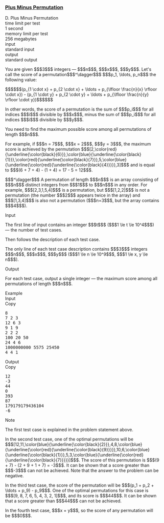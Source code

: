 <h3><a href="https://codeforces.com/contest/1872/problem/D" target="_blank" rel="noopener noreferrer">Plus Minus Permutation</a></h3>

<div class="header"><div class="title">D. Plus Minus Permutation</div><div class="time-limit"><div class="property-title">time limit per test</div>1 second</div><div class="memory-limit"><div class="property-title">memory limit per test</div>256 megabytes</div><div class="input-file input-standard"><div class="property-title">input</div>standard input</div><div class="output-file output-standard"><div class="property-title">output</div>standard output</div></div><div><p>You are given $$$3$$$ integers — $$$n$$$, $$$x$$$, $$$y$$$. Let's call the <span class="tex-font-style-it">score</span> of a permutation$$$^\dagger$$$ $$$p_1, \ldots, p_n$$$ the following value:</p><p><span>$$$$$$(p_{1 \cdot x} + p_{2 \cdot x} + \ldots + p_{\lfloor \frac{n}{x} \rfloor \cdot x}) - (p_{1 \cdot y} + p_{2 \cdot y} + \ldots + p_{\lfloor \frac{n}{y} \rfloor \cdot y})$$$$$$</span></p><p>In other words, the <span class="tex-font-style-it">score</span> of a permutation is the sum of $$$p_i$$$ for all indices $$$i$$$ divisible by $$$x$$$, minus the sum of $$$p_i$$$ for all indices $$$i$$$ divisible by $$$y$$$.</p><p>You need to find the maximum possible <span class="tex-font-style-it">score</span> among all permutations of length $$$n$$$.</p><p>For example, if $$$n = 7$$$, $$$x = 2$$$, $$$y = 3$$$, the maximum <span class="tex-font-style-it">score</span> is achieved by the permutation $$$[2,\color{red}{\underline{\color{black}{6}}},\color{blue}{\underline{\color{black}{1}}},\color{red}{\underline{\color{black}{7}}},5,\color{blue}{\underline{\color{red}{\underline{\color{black}{4}}}}},3]$$$ and is equal to $$$(6 + 7 + 4) - (1 + 4) = 17 - 5 = 12$$$.</p><p>$$$^\dagger$$$ A permutation of length $$$n$$$ is an array consisting of $$$n$$$ distinct integers from $$$1$$$ to $$$n$$$ in any order. For example, $$$[2,3,1,5,4]$$$ is a permutation, but $$$[1,2,2]$$$ is not a permutation (the number $$$2$$$ appears twice in the array) and $$$[1,3,4]$$$ is also not a permutation ($$$n=3$$$, but the array contains $$$4$$$).</p></div><div class="input-specification"><div class="section-title">Input</div><p>The first line of input contains an integer $$$t$$$ ($$$1 \le t \le 10^4$$$) — the number of test cases.</p><p>Then follows the description of each test case.</p><p>The only line of each test case description contains $$$3$$$ integers $$$n$$$, $$$x$$$, $$$y$$$ ($$$1 \le n \le 10^9$$$, $$$1 \le x, y \le n$$$).</p></div><div class="output-specification"><div class="section-title">Output</div><p>For each test case, output a single integer — the maximum <span class="tex-font-style-it">score</span> among all permutations of length $$$n$$$.</p></div><div class="sample-tests"><div class="section-title">Example</div><div class="sample-test"><div class="input"><div class="title">Input<div title="Copy" data-clipboard-target="#id008577070493466604" id="id009183213586277432" class="input-output-copier">Copy</div></div><pre id="id008577070493466604"><div class="test-example-line test-example-line-even test-example-line-0">8</div><div class="test-example-line test-example-line-odd test-example-line-1">7 2 3</div><div class="test-example-line test-example-line-even test-example-line-2">12 6 3</div><div class="test-example-line test-example-line-odd test-example-line-3">9 1 9</div><div class="test-example-line test-example-line-even test-example-line-4">2 2 2</div><div class="test-example-line test-example-line-odd test-example-line-5">100 20 50</div><div class="test-example-line test-example-line-even test-example-line-6">24 4 6</div><div class="test-example-line test-example-line-odd test-example-line-7">1000000000 5575 25450</div><div class="test-example-line test-example-line-even test-example-line-8">4 4 1</div></pre></div><div class="output"><div class="title">Output<div title="Copy" data-clipboard-target="#id0031605975349698034" id="id0026750600315660555" class="input-output-copier">Copy</div></div><pre id="id0031605975349698034">12
-3
44
0
393
87
179179179436104
-6
</pre></div></div></div><div class="note"><div class="section-title">Note</div><p>The first test case is explained in the problem statement above.</p><p>In the second test case, one of the optimal permutations will be $$$[12,11,\color{blue}{\underline{\color{black}{2}}},4,8,\color{blue}{\underline{\color{red}{\underline{\color{black}{9}}}}},10,6,\color{blue}{\underline{\color{black}{1}}},5,3,\color{blue}{\underline{\color{red}{\underline{\color{black}{7}}}}}]$$$. The <span class="tex-font-style-it">score</span> of this permutation is $$$(9 + 7) - (2 + 9 + 1 + 7) = -3$$$. It can be shown that a <span class="tex-font-style-it">score</span> greater than $$$-3$$$ can not be achieved. Note that the answer to the problem can be negative.</p><p>In the third test case, the <span class="tex-font-style-it">score</span> of the permutation will be $$$(p_1 + p_2 + \ldots + p_9) - p_9$$$. One of the optimal permutations for this case is $$$[9, 8, 7, 6, 5, 4, 3, 2, 1]$$$, and its <span class="tex-font-style-it">score</span> is $$$44$$$. It can be shown that a <span class="tex-font-style-it">score</span> greater than $$$44$$$ can not be achieved.</p><p>In the fourth test case, $$$x = y$$$, so the <span class="tex-font-style-it">score</span> of any permutation will be $$$0$$$.</p></div>